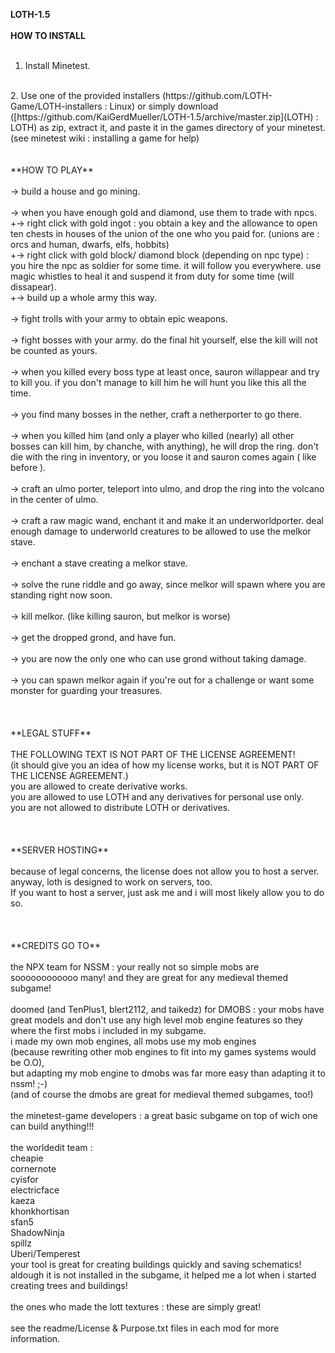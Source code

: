 **LOTH-1.5**</br>
 </br>
**HOW TO INSTALL**</br>
</br>
1. Install Minetest.</br>
</br>
2. Use one of the provided installers (https://github.com/LOTH-Game/LOTH-installers : Linux) or simply download ([https://github.com/KaiGerdMueller/LOTH-1.5/archive/master.zip](LOTH) : LOTH) as zip, extract it, and paste it in the games directory of your minetest. (see minetest wiki : installing a game for help)
</br>
</br>
</br>
**HOW TO PLAY** </br>
</br>
-> build a house and go mining.</br>
</br>
-> when you have enough gold and diamond, use them to trade with npcs.</br>
+-> right click with gold ingot : you obtain a key and the allowance to open ten chests in houses of the union of the one who you paid for. (unions are : orcs and human, dwarfs, elfs, hobbits)</br>
+-> right click with gold block/ diamond block (depending on npc type) : you hire the npc as soldier for some time. it will follow you everywhere. use magic whistles to heal it and suspend it from duty for some time (will dissapear).</br>
+-> build up a whole army this way.</br>
</br>
-> fight trolls with your army to obtain epic weapons.</br>
</br>
-> fight bosses with your army. do the final hit yourself, else the kill will not be counted as yours.</br>
</br>
-> when you killed every boss type at least once, sauron willappear and try to kill you. if you don't manage to kill him he will hunt you like this all the time.</br>
</br>
-> you find many bosses in the nether, craft a netherporter to go there.</br>
</br>
-> when you killed him (and only a player who killed (nearly) all other bosses can kill him, by chanche, with anything), he will drop the ring. don't die with the ring in inventory, or you loose it and sauron comes again ( like before ).</br>
</br>
-> craft an ulmo porter, teleport into ulmo, and drop the ring into the volcano in the center of ulmo.</br>
</br>
-> craft a raw magic wand, enchant it and make it an underworldporter. deal enough damage to underworld creatures to be allowed to use the melkor stave.</br>
</br>
-> enchant a stave creating a melkor stave.</br>
</br>
-> solve the rune riddle and go away, since melkor will spawn where you are standing right now soon.</br>
</br>
-> kill melkor. (like killing sauron, but melkor is worse)</br>
</br>
-> get the dropped grond, and have fun.</br>
</br>
-> you are now the only one who can use grond without taking damage.</br>
</br>
-> you can spawn melkor again if you're out for a challenge or want some monster for guarding your treasures.</br>
</br>
</br>
</br>
**LEGAL STUFF**</br>
</br>
THE FOLLOWING TEXT IS NOT PART OF THE LICENSE AGREEMENT!</br>
(it should give you an idea of how my license works, but it is NOT PART OF THE LICENSE AGREEMENT.)</br>
you are allowed to create derivative works.</br>
you are allowed to use LOTH and any derivatives for personal use only.</br>
you are not allowed to distribute LOTH or derivatives.</br>
</br>
</br>
</br>
**SERVER HOSTING**</br>
</br>
because of legal concerns, the license does not allow you to host a server.</br>
anyway, loth is designed to work on servers, too.</br>
If you want to host a server, just ask me and i will most likely allow you to do so.</br>
</br>
</br>
</br>
**CREDITS GO TO**</br>
</br>
the NPX team for NSSM : your really not so simple mobs are soooooooooooo many! and they are great for any medieval themed subgame!</br>
</br>
doomed (and TenPlus1, blert2112, and taikedz) for DMOBS : your mobs have great models and don't use any high level mob engine features so they where the first mobs i included in my subgame.</br>
i made my own mob engines, all mobs use my mob engines </br>
(because rewriting other mob engines to fit into my games systems would be O.O), </br>
but adapting my mob engine to dmobs was far more easy than adapting it to nssm! ;-)</br>
(and of course the dmobs are great for medieval themed subgames, too!)</br>
</br>
the minetest-game developers : a great basic subgame on top of wich one can build anything!!!</br>
</br>
the worldedit team : </br>
cheapie</br>
cornernote</br>
cyisfor</br>
electricface</br>
kaeza</br>
khonkhortisan</br>
sfan5</br>
ShadowNinja</br>
spillz</br>
Uberi/Temperest</br>
your tool is great for creating buildings quickly and saving schematics! aldough it is not installed in the subgame, it helped me a lot when i started creating trees and buildings!</br>
</br>
the ones who made the lott textures : these are simply great!</br>
</br>
see the readme/License & Purpose.txt files in each mod for more information.</br>
